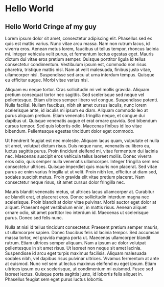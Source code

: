 # Hello World

## Hello World Cringe af my guy

Lorem ipsum dolor sit amet, consectetur adipiscing elit. Phasellus sed ex quis est mattis varius. Nunc vitae arcu massa. Nam non rutrum lacus, id viverra eros. Aenean metus lorem, faucibus ut tellus tempor, rhoncus lacinia mi. Integer vehicula velit purus, et fermentum lectus egestas eget. Mauris dictum dui vitae eros pretium semper. Quisque porttitor ligula id tellus consectetur condimentum. Vestibulum ipsum est, commodo non risus pharetra, tristique mattis nisl. Nam at velit malesuada, finibus justo vitae, ullamcorper nisl. Suspendisse sed arcu ut urna interdum tempus. Quisque eu efficitur augue. Morbi vitae varius nisi.

Aliquam eu neque tortor. Cras sollicitudin mi vel mollis gravida. Aliquam pretium consequat tortor nec sagittis. Sed scelerisque sed neque vel pellentesque. Etiam ultrices semper libero vel congue. Suspendisse potenti. Nulla facilisi. Nullam faucibus, nibh sit amet cursus iaculis, nunc lorem scelerisque ante, id iaculis mi ipsum eu diam. Aliquam commodo leo at purus aliquam pretium. Etiam venenatis fringilla neque, et congue dui dapibus ut. Quisque venenatis augue et erat ornare gravida. Sed bibendum cursus tempor. Sed quis lobortis odio. Maecenas finibus id leo vitae bibendum. Pellentesque egestas tincidunt dolor eget commodo.

Ut hendrerit feugiat est nec molestie. Aliquam lacus quam, vulputate et nulla sit amet, volutpat dictum risus. Duis neque nunc, venenatis eu libero eu, luctus sagittis purus. Proin tincidunt eleifend mi, vitae fermentum dui lacinia nec. Maecenas suscipit eros vehicula tellus laoreet mollis. Donec viverra eros odio, quis semper nulla venenatis ullamcorper. Integer fringilla sem nec consectetur ultrices. Quisque imperdiet quis mauris non placerat. Sed vitae purus ac enim varius fringilla ut ut velit. Proin nibh leo, efficitur at diam sed, sodales suscipit metus. Proin gravida elit vitae pretium placerat. Nam consectetur neque risus, sit amet cursus dolor fringilla nec.

Mauris blandit venenatis metus, ut ultrices lacus ullamcorper at. Curabitur ac blandit erat, et placerat eros. Donec sollicitudin interdum magna nec scelerisque. Proin blandit at dolor vitae pulvinar. Morbi auctor eget dolor at aliquet. Praesent eget vestibulum enim, in mattis risus. Aenean aliquet ornare odio, sit amet porttitor leo interdum id. Maecenas ut scelerisque purus. Donec sed felis nunc.

Nulla at nisi id tellus tincidunt consectetur. Praesent pretium semper mauris, ut ullamcorper sapien. Donec faucibus felis id lacinia tempor. Sed accumsan massa tortor, vel gravida magna porta ut. Maecenas ullamcorper blandit rutrum. Etiam ultrices semper aliquam. Nam a ipsum ac dolor volutpat pellentesque in sit amet risus. Ut laoreet non neque sit amet lacinia. Suspendisse id arcu eget turpis maximus facilisis. Aliquam malesuada sodales nibh, vel dapibus risus pulvinar ultrices. Vivamus fermentum at ante at euismod. Nunc vel sem ut lectus maximus eleifend eu eget ipsum. Etiam ultrices ipsum eu ex scelerisque, ut condimentum mi euismod. Fusce sed laoreet lectus. Quisque porta sagittis justo, id lobortis felis aliquet in. Phasellus feugiat sem eget purus luctus lobortis.
